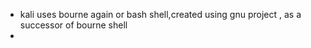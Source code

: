 - kali uses bourne again or bash shell,created using gnu project , as a successor of bourne shell
- 